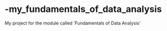 # -my_fundamentals_of_data_analysis
My project for the module called 'Fundamentals of Data Analysis' 
